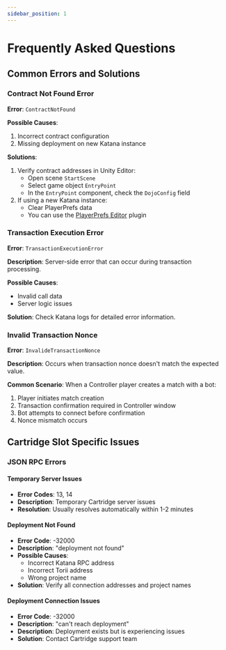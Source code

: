 ```yaml
---
sidebar_position: 1
---
```


# Frequently Asked Questions

## Common Errors and Solutions

### Contract Not Found Error

**Error**: `ContractNotFound`

**Possible Causes**:
1. Incorrect contract configuration
2. Missing deployment on new Katana instance

**Solutions**:
1. Verify contract addresses in Unity Editor:
   - Open scene `StartScene`
   - Select game object `EntryPoint`
   - In the `EntryPoint` component, check the `DojoConfig` field
2. If using a new Katana instance:
   - Clear PlayerPrefs data
   - You can use the [PlayerPrefs Editor](https://assetstore.unity.com/packages/tools/utilities/playerprefs-editor-167903?srsltid=AfmBOorhJGJNGstB7nJ0NzSUsb_N45ICEEBPBY2wFsrQOH9qLLyGxYPP) plugin

### Transaction Execution Error

**Error**: `TransactionExecutionError`

**Description**: Server-side error that can occur during transaction processing.

**Possible Causes**:
- Invalid call data
- Server logic issues

**Solution**: Check Katana logs for detailed error information.

### Invalid Transaction Nonce

**Error**: `InvalideTransactionNonce`

**Description**: Occurs when transaction nonce doesn't match the expected value.

**Common Scenario**: 
When a Controller player creates a match with a bot:
1. Player initiates match creation
2. Transaction confirmation required in Controller window
3. Bot attempts to connect before confirmation
4. Nonce mismatch occurs

## Cartridge Slot Specific Issues

### JSON RPC Errors

#### Temporary Server Issues
- **Error Codes**: 13, 14
- **Description**: Temporary Cartridge server issues
- **Resolution**: Usually resolves automatically within 1-2 minutes

#### Deployment Not Found
- **Error Code**: -32000
- **Description**: "deployment not found"
- **Possible Causes**:
  - Incorrect Katana RPC address
  - Incorrect Torii address
  - Wrong project name
- **Solution**: Verify all connection addresses and project names

#### Deployment Connection Issues
- **Error Code**: -32000
- **Description**: "can't reach deployment"
- **Description**: Deployment exists but is experiencing issues
- **Solution**: Contact Cartridge support team